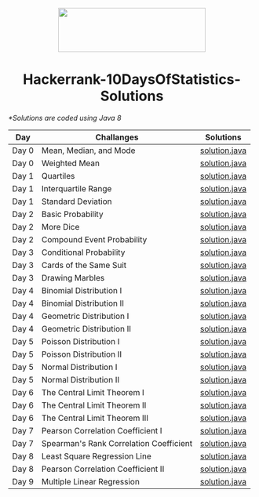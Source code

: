 [<p align="center"><img  src="https://d3keuzeb2crhkn.cloudfront.net/hackerrank/assets/styleguide/logo_wordmark-f5c5eb61ab0a154c3ed9eda24d0b9e31.svg" width="300" height="90"></p>](https://www.hackerrank.com/bishalgupta7?hr_r=1)                                                    
<h1 align="center">Hackerrank-10DaysOfStatistics-Solutions</h1>

_\*Solutions are coded using Java 8_


Day    |  Challanges | Solutions
------ |  -----------| ---------
Day 0 | Mean, Median, and Mode |[solution.java](https://github.com/Bishal-Gupta1/Hackerrank-10DaysOfStatistics-Solutions/blob/main/Day_0/Mean_Median_and_Mode.java)
Day 0 | Weighted Mean |[solution.java](https://github.com/Bishal-Gupta1/Hackerrank-10DaysOfStatistics-Solutions/blob/main/Day_0/Weighted_Mean.java)
Day 1 | Quartiles |[solution.java](https://github.com/Bishal-Gupta1/Hackerrank-10DaysOfStatistics-Solutions/blob/main/Day_1/Quartiles.java)
Day 1 | Interquartile Range |[solution.java](https://github.com/Bishal-Gupta1/Hackerrank-10DaysOfStatistics-Solutions/blob/main/Day_1/Interquartile%20Range.java)
Day 1 | Standard Deviation |[solution.java](https://github.com/Bishal-Gupta1/Hackerrank-10DaysOfStatistics-Solutions/blob/main/Day_1/Standard%20Deviation.java)
Day 2 | Basic Probability |[solution.java](https://github.com/Bishal-Gupta1/Hackerrank-10DaysOfStatistics-Solutions/blob/main/Day_2/solution.txt)
Day 2 | More Dice |[solution.java](https://github.com/Bishal-Gupta1/Hackerrank-10DaysOfStatistics-Solutions/blob/main/Day_2/solution.txt)
Day 2 | Compound Event Probability |[solution.java](https://github.com/Bishal-Gupta1/Hackerrank-10DaysOfStatistics-Solutions/blob/main/Day_2/solution.txt)
Day 3 | Conditional Probability |[solution.java](https://github.com/Bishal-Gupta1/Hackerrank-10DaysOfStatistics-Solutions/blob/main/Day_3/solution.txt)
Day 3 | Cards of the Same Suit |[solution.java](https://github.com/Bishal-Gupta1/Hackerrank-10DaysOfStatistics-Solutions/blob/main/Day_3/solution.txt)
Day 3 | Drawing Marbles		 |[solution.java](https://github.com/Bishal-Gupta1/Hackerrank-10DaysOfStatistics-Solutions/blob/main/Day_3/solution.txt)
Day 4 | Binomial Distribution I |[solution.java](https://github.com/Bishal-Gupta1/Hackerrank-10DaysOfStatistics-Solutions/blob/main/Day_4/Binomial%20Distribution%20I.java)
Day 4 | Binomial Distribution II |[solution.java](https://github.com/Bishal-Gupta1/Hackerrank-10DaysOfStatistics-Solutions/blob/main/Day_4/Binomial%20Distribution%20II.java)
Day 4 | Geometric Distribution I |[solution.java](https://github.com/Bishal-Gupta1/Hackerrank-10DaysOfStatistics-Solutions/blob/main/Day_4/Geometric%20Distribution%20I.java)
Day 4 | Geometric Distribution II |[solution.java](https://github.com/Bishal-Gupta1/Hackerrank-10DaysOfStatistics-Solutions/blob/main/Day_4/Geometric%20Distribution%20II.java)
Day 5 | Poisson Distribution I |[solution.java](https://github.com/Bishal-Gupta1/Hackerrank-10DaysOfStatistics-Solutions/blob/main/Day_5/Poisson%20Distribution%20I.java)
Day 5 | Poisson Distribution II |[solution.java](https://github.com/Bishal-Gupta1/Hackerrank-10DaysOfStatistics-Solutions/blob/main/Day_5/Poisson%20Distribution%20II.java)
Day 5 | Normal Distribution I |[solution.java](https://github.com/Bishal-Gupta1/Hackerrank-10DaysOfStatistics-Solutions/blob/main/Day_5/Normal%20Distribution%20I.java)
Day 5 | Normal Distribution II |[solution.java](https://github.com/Bishal-Gupta1/Hackerrank-10DaysOfStatistics-Solutions/blob/main/Day_5/Normal%20Distribution%20II.java)
Day 6 | The Central Limit Theorem I |[solution.java](https://github.com/Bishal-Gupta1/Hackerrank-10DaysOfStatistics-Solutions/blob/main/Day_6/The%20Central%20Limit%20Theorem%20I.java)
Day 6 | The Central Limit Theorem II |[solution.java](https://github.com/Bishal-Gupta1/Hackerrank-10DaysOfStatistics-Solutions/blob/main/Day_6/The%20Central%20Limit%20Theorem%20II.java)
Day 6 | The Central Limit Theorem III |[solution.java](https://github.com/Bishal-Gupta1/Hackerrank-10DaysOfStatistics-Solutions/blob/main/Day_6/The%20Central%20Limit%20Theorem%20III.java)
Day 7 | Pearson Correlation Coefficient I |[solution.java](https://github.com/Bishal-Gupta1/Hackerrank-10DaysOfStatistics-Solutions/blob/main/Day_7/Pearson%20Correlation%20Coefficient%20I.java)
Day 7 | Spearman's Rank Correlation Coefficient |[solution.java](https://github.com/Bishal-Gupta1/Hackerrank-10DaysOfStatistics-Solutions/blob/main/Day_7/Spearman's%20Rank%20Correlation%20Coefficient.java)
Day 8 | Least Square Regression Line |[solution.java](https://github.com/Bishal-Gupta1/Hackerrank-10DaysOfStatistics-Solutions/blob/main/Day_8/Least%20Square%20Regression%20Line.java)
Day 8 | Pearson Correlation Coefficient II |[solution.java](https://github.com/Bishal-Gupta1/Hackerrank-10DaysOfStatistics-Solutions/blob/main/Day_8/Pearson%20Correlation%20Coefficient.txt)
Day 9 | Multiple Linear Regression |[solution.java](https://github.com/Bishal-Gupta1/Hackerrank-10DaysOfStatistics-Solutions/blob/main/Day_9/Multiple%20Linear%20Regression.java)
